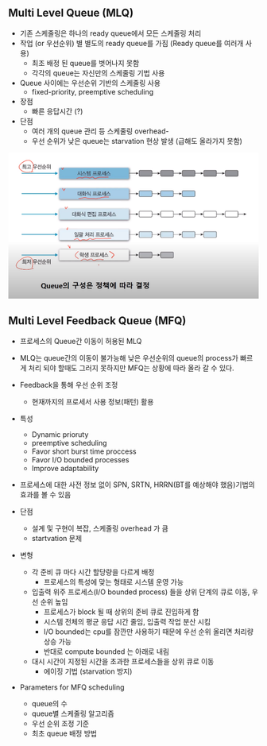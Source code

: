 ## Multi Level Queue (MLQ)

- 기존 스케줄링은 하나의 ready queue에서 모든 스케줄링 처리
- 작업 (or 우선순위) 별 별도의 ready queue를 가짐 (Ready queue를 여러개 사용)
  - 최조 배정 된 queue를 벗어나지 못함
  - 각각의 queue는 자신만의 스케줄링 기법 사용
- Queue 사이에는 우선순위 기반의 스케줄링 사용
  - fixed-priority, preemptive scheduling
- 장점
  - 빠른 응답시간 (?)
- 단점
  - 여러 개의 queue 관리 등 스케줄링 overhead-
  - 우선 순위가 낮은 queue는 starvation 현상 발생 (급해도 올라가지 못함)

![image-20200919132502967](.\images\image-20200919132502967.png)

## Multi Level Feedback Queue (MFQ)

- 프로세스의 Queue간 이동이 허용된 MLQ
- MLQ는 queue간의 이동이 불가능해 낮은 우선순위의 queue의 process가 빠르게 처리 되야 할때도 그러지 못하지만 MFQ는 상황에 따라 올라 갈 수 있다.
- Feedback을 통해 우선 순위 조정
  - 현재까지의 프로세서 사용 정보(패턴) 활용
- 특성
  - Dynamic prioruty
  - preemptive scheduling
  - Favor short burst time proccess
  - Favor I/O bounded processes
  - Improve adaptability
- 프로세스에 대한 사전 정보 없이 SPN, SRTN, HRRN(BT를 예상해야 했음)기법의 효과를 볼 수 있음

- 단점
  - 설계 및 구현이 복잡, 스케줄링 overhead 가 큼
  - startvation 문제 
- 변형
  - 각 준비 큐 마다 시간 할당량을 다르게 배정
    - 프로세스의 특성에 맞는 형태로 시스템 운영 가능
  - 입출력 위주 프로세스(I/O bounded process) 들을 상위 단계의 큐로 이동, 우선 순위 높임
    - 프로세스가 block 될 때 상위의 준비 큐로 진입하게 함
    - 시스템 전체의 평균 응답 시간 줄임, 입출력 작업 분산 시킴
    - I/O bounded는 cpu를 잠깐만 사용하기 때문에 우선 순위 올리면 처리량 상승 가능
    - 반대로 compute bounded 는 아래로 내림
  - 대시 시간이 지정된 시간을 초과한 프로세스들을 상위 큐로 이동
    - 에이징 기법 (starvation 방지)

- Parameters for MFQ scheduling
  - queue의 수
  - queue별 스케줄링 알고리즘
  - 우선 순위 조정 기준
  - 최초 queue 배정 방법